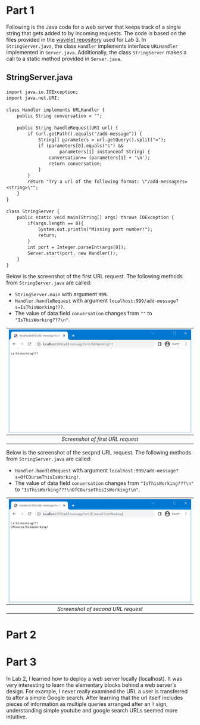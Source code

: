 # Part 1

Following is the Java code for a web server that keeps track of a single string that gets added to by incoming requests. The code is based on the files provided in the  [wavelet repository](https://github.com/ucsd-cse15l-f22/wavelet) used for Lab 3. In `StringServer.java`, the class `Handler` implements interface `URLHandler` implemented in `Server.java`. Additionally, the class `StringServer` makes a call to a static method provided in `Server.java`.

## StringServer.java

```
import java.io.IOException;
import java.net.URI;

class Handler implements URLHandler {
    public String conversation = "";

    public String handleRequest(URI url) {
        if (url.getPath().equals("/add-message")) {
            String[] parameters = url.getQuery().split("=");
            if (parameters[0].equals("s") &&
                    parameters[1] instanceof String) {
                conversation+= (parameters[1] + '\n');
                return conversation;
            }
        }
        return "Try a url of the following format: \"/add-message?s=<string>\"";
    }
}

class StringServer {
    public static void main(String[] args) throws IOException {
        if(args.length == 0){
            System.out.println("Missing port number!");
            return;
        }
        int port = Integer.parseInt(args[0]);
        Server.start(port, new Handler());
    }
}
```
Below is the screenshot of the first URL request. The following methods from `StringServer.java` are called:
- `StringServer.main` with argument `999`.
- `Handler.handleRequest` with argument `localhost:999/add-message?s=IsThisWorking???`.
- The value of data field `conversation` changes from `""` to `"IsThisWorking???\n"`.

| ![Image](a3.jpg) | 
|:--:| 
| *Screenshot of first URL request* 

Below is the screenshot of the secpnd URL request. The following methods from `StringServer.java` are called:
- `Handler.handleRequest` with argument `localhost:999/add-message?s=OfCOurseThisIsWorking!`.
- The value of data field `conversation` changes from `"IsThisWorking???\n"` to `"IsThisWorking???\nOfCOurseThisIsWorking!\n"`.

| ![Image](b3.jpg) | 
|:--:| 
| *Screenshot of second URL request* 

# Part 2

# Part 3

In Lab 2, I learned how to deploy a web server locally (localhost). It was very interesting to learn the elementary blocks behind a web server's design. For example, I never really examined the URL a user is transferred to after a simple Google search. After learning that the url itself includes pieces of information as multiple queries arranged after an `?` sign, understanding simple youtube and google search URLs seemed more intuitive.
